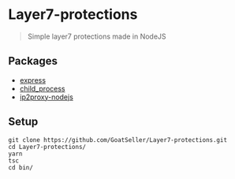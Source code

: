 # Layer7-protections
> Simple layer7 protections made in NodeJS
## Packages
* [express](https://www.npmjs.com/package/express)
* [child_process](https://www.npmjs.com/package/child_process)
* [ip2proxy-nodejs](https://www.npmjs.com/package/ip2proxy-nodejs)
## Setup
```
git clone https://github.com/GoatSeller/Layer7-protections.git
cd Layer7-protections/
yarn
tsc
cd bin/
```
